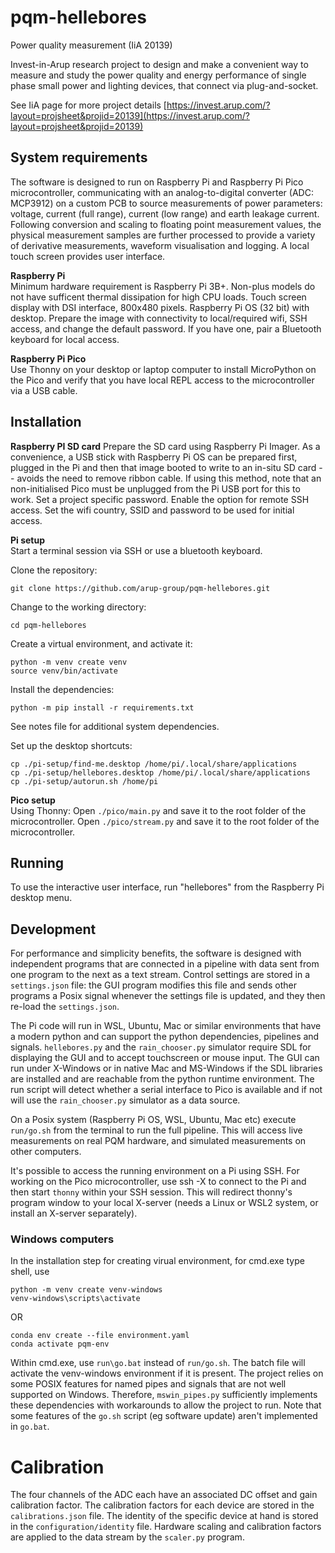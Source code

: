 # pqm-hellebores
Power quality measurement (IiA 20139)

Invest-in-Arup research project to design and make a convenient way to measure and study the power quality and energy performance of single phase small power and lighting devices, that connect via plug-and-socket.

See IiA page for more project details [https://invest.arup.com/?layout=projsheet&projid=20139](https://invest.arup.com/?layout=projsheet&projid=20139)

## System requirements
The software is designed to run on Raspberry Pi and Raspberry Pi Pico microcontroller, communicating with an analog-to-digital converter (ADC: MCP3912) on a custom PCB to source measurements of power parameters: voltage, current (full range), current (low range) and earth leakage current. Following conversion and scaling to floating point measurement values, the physical measurement samples are further processed to provide a variety of derivative measurements, waveform visualisation and logging. A local touch screen provides user interface.

**Raspberry Pi**  
Minimum hardware requirement is Raspberry Pi 3B+. Non-plus models do not have sufficent thermal dissipation for high CPU loads. Touch screen display with DSI interface, 800x480 pixels. Raspberry Pi OS (32 bit) with desktop. Prepare the image with connectivity to local/required wifi, SSH access, and change the default password. If you have one, pair a Bluetooth keyboard for local access.

**Raspberry Pi Pico**  
Use Thonny on your desktop or laptop computer to install MicroPython on the Pico and verify that you have local REPL access to the microcontroller via a USB cable.

## Installation
**Raspberry PI SD card**
Prepare the SD card using Raspberry Pi Imager. As a convenience, a USB stick with Raspberry Pi OS can be prepared first, plugged in the Pi and then that image booted to write to an in-situ SD card -- avoids the need to remove ribbon cable. If using this method, note that an non-initialised Pico must be unplugged from the Pi USB port for this to work.
Set a project specific password.
Enable the option for remote SSH access.
Set the wifi country, SSID and password to be used for initial access.

**Pi setup**  
Start a terminal session via SSH or use a bluetooth keyboard.  

Clone the repository:  
```
git clone https://github.com/arup-group/pqm-hellebores.git
```

Change to the working directory:  
```
cd pqm-hellebores
```

Create a virtual environment, and activate it:
```
python -m venv create venv
source venv/bin/activate
```

Install the dependencies:
```
python -m pip install -r requirements.txt
```

See notes file for additional system dependencies.

Set up the desktop shortcuts: 
```
cp ./pi-setup/find-me.desktop /home/pi/.local/share/applications
cp ./pi-setup/hellebores.desktop /home/pi/.local/share/applications
cp ./pi-setup/autorun.sh /home/pi
```
  
**Pico setup**  
Using Thonny:
Open `./pico/main.py` and save it to the root folder of the microcontroller.
Open `./pico/stream.py` and save it to the root folder of the microcontroller.

## Running
To use the interactive user interface, run "hellebores" from the Raspberry Pi desktop menu.

## Development
For performance and simplicity benefits, the software is designed with independent programs that are connected in a pipeline with data sent from one program to the next as a text stream. Control settings are stored in a `settings.json` file: the GUI program modifies this file and sends other programs a Posix signal whenever the settings file is updated, and they then re-load the `settings.json`.

The Pi code will run in WSL, Ubuntu, Mac or similar environments that have a modern python and can support the python dependencies, pipelines and signals. `hellebores.py` and the `rain_chooser.py` simulator require SDL for displaying the GUI and to accept touchscreen or mouse input. The GUI can run under X-Windows or in native Mac and MS-Windows if the SDL libraries are installed and are reachable from the python runtime environment. The run script will detect whether a serial interface to Pico is available and if not will use the `rain_chooser.py` simulator as a data source.

On a Posix system (Raspberry Pi OS, WSL, Ubuntu, Mac etc) execute `run/go.sh` from the terminal to run the full pipeline. This will access live measurements on real PQM hardware, and simulated measurements on other computers.

It's possible to access the running environment on a Pi using SSH. For working on the Pico microcontroller, use ssh -X to connect to the Pi and then start `thonny` within your SSH session. This will redirect thonny's program window to your local X-server (needs a Linux or WSL2 system, or install an X-server separately).

### Windows computers
In the installation step for creating virual environment, for cmd.exe type shell, use
```
python -m venv create venv-windows
venv-windows\scripts\activate
```
OR
```
conda env create --file environment.yaml
conda activate pqm-env
```
Within cmd.exe, use `run\go.bat` instead of `run/go.sh`. The batch file will activate the venv-windows environment if it is present. The project relies on some POSIX features for named pipes and signals that are not well supported on Windows. Therefore, `mswin_pipes.py` sufficiently implements these dependencies with workarounds to allow the project to run. Note that some features of the `go.sh` script (eg software update) aren't implemented in `go.bat`.

# Calibration
The four channels of the ADC each have an associated DC offset and gain calibration factor. The calibration factors for each device are stored in the `calibrations.json` file. The identity of the specific device at hand is stored in the `configuration/identity` file. Hardware scaling and calibration factors are applied to the data stream by the `scaler.py` program.



